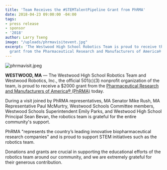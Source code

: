 ```yaml
---
title: 'Team Receives the #STEMTalentPipeline Grant from PhRMA'
date: 2018-04-23 09:00:00 -04:00
tags:
- press release
- sponsor
- '2018'
author: Larry Tseng
image: "/uploads/phrmavisitevent.jpg"
excerpt: 'The Westwood High School Robotics Team is proud to receive the #STEMTalentPipeline
  grant from the Pharmaceutical Research and Manufacturers of America® (PhRMA)'
---
```


![phrmavisit.jpeg](/uploads/phrmavisitevent.jpg)

**WESTWOOD, MA** — The Westwood High School Robotics Team and Westwood Robotics, Inc., the official 501(c)(3) nonprofit organization of the team, is proud to receive a $2000 grant from the [Pharmaceutical Research and Manufacturers of America® (PhRMA)](https://www.phrma.org) today.

During a visit joined by PhRMA representatives, MA Senator Mike Rush, MA Representative Paul McMurtry, Westwood Schools Committee members, Westwood Schools Superintendent Emily Parks, and Westwood High School Principal Sean Bevan, the robotics team is grateful for the entire community's support.

PhRMA "represents the country’s leading innovative biopharmaceutical research companies" and is proud to support STEM initiatives such as the robotics team.

Donations and grants are crucial in supporting the educational efforts of the robotics team around our community, and we are extremely grateful for their generous contribution.